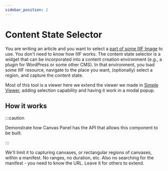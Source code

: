 ```yaml
---
sidebar_position: 2
---
```


# Content State Selector

You are writing an article and you want to select a [part of some IIIF Image](../../docs/examples/more-regions) to use. You don't need to know how IIIF works. The content state selector is a widget that can be incorporated into a content creation environment (e.g., a plugin for WordPress or some other CMS). In that environment, you load some IIIF resource, navigate to the place you want, (optionally) select a region, and capture the content state. 

Most of this tool is a viewer here we extend the viewer we made in [Simple Viewer](./simple-viewer), adding selection capability and having it work in a modal popup.

## How it works

:::caution

Demonstrate how Canvas Panel has the API that allows this component to be built.

:::

We'll limit it to capturing canvases, or rectangular regions of canvases, within a manifest. No ranges, no duration, etc.
Also no searching for the manifest - you need to know the URL. Leave it for others to extend.
